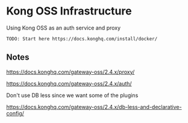 # Kong OSS Infrastructure 

Using Kong OSS as an auth service and proxy

```TODO: Start here https://docs.konghq.com/install/docker/```

## Notes

https://docs.konghq.com/gateway-oss/2.4.x/proxy/

https://docs.konghq.com/gateway-oss/2.4.x/auth/

Don't use DB less since we want some of the plugins

https://docs.konghq.com/gateway-oss/2.4.x/db-less-and-declarative-config/
 